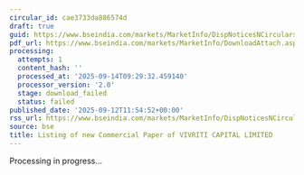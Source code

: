 ```yaml
---
circular_id: cae3733da886574d
draft: true
guid: https://www.bseindia.com/markets/MarketInfo/DispNoticesNCirculars.aspx?Noticeid={FF161199-6CCC-4EE2-9B93-B0EDD992D1D2}&noticeno=20250912-64&dt=09/12/2025&icount=64&totcount=103&flag=0
pdf_url: https://www.bseindia.com/markets/MarketInfo/DownloadAttach.aspx?id=20250912-64&attachedId=
processing:
  attempts: 1
  content_hash: ''
  processed_at: '2025-09-14T09:29:32.459140'
  processor_version: '2.0'
  stage: download_failed
  status: failed
published_date: '2025-09-12T11:54:52+00:00'
rss_url: https://www.bseindia.com/markets/MarketInfo/DispNoticesNCirculars.aspx?Noticeid={FF161199-6CCC-4EE2-9B93-B0EDD992D1D2}&noticeno=20250912-64&dt=09/12/2025&icount=64&totcount=103&flag=0
source: bse
title: Listing of new Commercial Paper of VIVRITI CAPITAL LIMITED
---
```


Processing in progress...